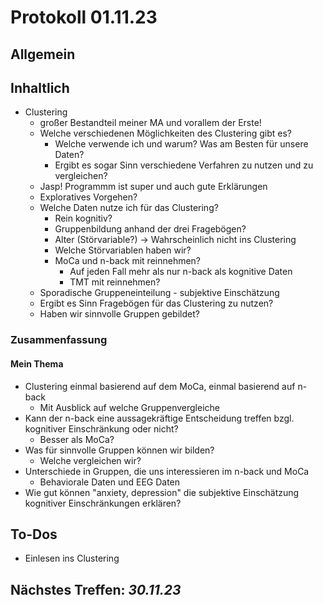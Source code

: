 # Protokoll 01.11.23
## Allgemein
## Inhaltlich
- Clustering
  - großer Bestandteil meiner MA und vorallem der Erste!
  - Welche verschiedenen Möglichkeiten des Clustering gibt es?
    - Welche verwende ich und warum? Was am Besten für unsere Daten?
    - Ergibt es sogar Sinn verschiedene Verfahren zu nutzen und zu vergleichen?
  - Jasp! Programmm ist super und auch gute Erklärungen
  - Exploratives Vorgehen?
  - Welche Daten nutze ich für das Clustering?
    - Rein kognitiv?
    - Gruppenbildung anhand der drei Fragebögen?
    - Alter (Störvariable?) -> Wahrscheinlich nicht ins Clustering
    - Welche Störvariablen haben wir?
    - MoCa und n-back mit reinnehmen?
      - Auf jeden Fall mehr als nur n-back als kognitive Daten
      - TMT mit reinnehmen?
  - Sporadische Gruppeneinteilung - subjektive Einschätzung
  - Ergibt es Sinn Fragebögen für das Clustering zu nutzen?
  - Haben wir sinnvolle Gruppen gebildet?
### Zusammenfassung
#### Mein Thema
- Clustering einmal basierend auf dem MoCa, einmal basierend auf n-back
  - Mit Ausblick auf welche Gruppenvergleiche
- Kann der n-back eine aussagekräftige Entscheidung treffen bzgl. kognitiver Einschränkung oder nicht?
  - Besser als MoCa?
- Was für sinnvolle Gruppen können wir bilden?
  - Welche vergleichen wir?
- Unterschiede in Gruppen, die uns interessieren im n-back und MoCa
  - Behaviorale Daten und EEG Daten
- Wie gut können "anxiety, depression" die subjektive Einschätzung kognitiver Einschränkungen erklären?
## To-Dos
- Einlesen ins Clustering
## Nächstes Treffen: *30.11.23*
